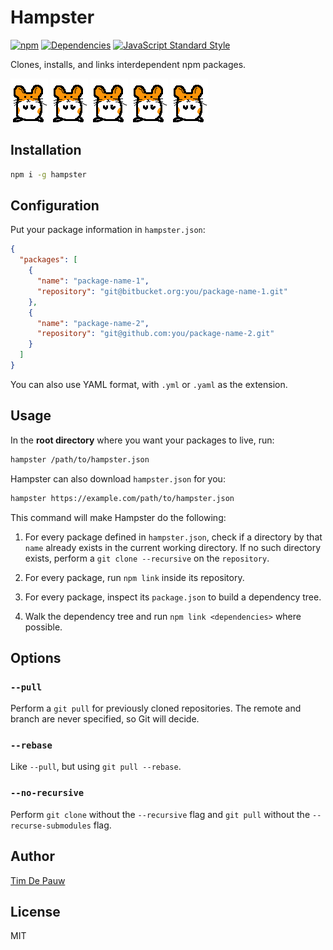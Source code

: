 # Hampster

[![npm](https://img.shields.io/npm/v/hampster.svg)](https://www.npmjs.com/package/hampster) [![Dependencies](https://img.shields.io/david/timdp/hampster.svg)](https://david-dm.org/timdp/hampster) [![JavaScript Standard Style](https://img.shields.io/badge/code%20style-standard-brightgreen.svg)](https://github.com/feross/standard)

Clones, installs, and links interdependent npm packages.

![Hampster](hampster.gif) ![Hampster](hampster.gif) ![Hampster](hampster.gif) ![Hampster](hampster.gif) ![Hampster](hampster.gif)

## Installation

```bash
npm i -g hampster
```

## Configuration

Put your package information in `hampster.json`:

```json
{
  "packages": [
    {
      "name": "package-name-1",
      "repository": "git@bitbucket.org:you/package-name-1.git"
    },
    {
      "name": "package-name-2",
      "repository": "git@github.com:you/package-name-2.git"
    }
  ]
}
```

You can also use YAML format, with `.yml` or `.yaml` as the extension.

## Usage

In the **root directory** where you want your packages to live, run:

```bash
hampster /path/to/hampster.json
```

Hampster can also download `hampster.json` for you:

```bash
hampster https://example.com/path/to/hampster.json
```

This command will make Hampster do the following:

1.  For every package defined in `hampster.json`, check if a directory by that
    `name` already exists in the current working directory. If no such directory
    exists, perform a `git clone --recursive` on the `repository`.

2.  For every package, run `npm link` inside its repository.

3.  For every package, inspect its `package.json` to build a dependency tree.

4.  Walk the dependency tree and run `npm link <dependencies>` where possible.

## Options

### `--pull`

Perform a `git pull` for previously cloned repositories. The remote and branch
are never specified, so Git will decide.

### `--rebase`

Like `--pull`, but using `git pull --rebase`.

### `--no-recursive`

Perform `git clone` without the `--recursive` flag and `git pull` without the
`--recurse-submodules` flag.

## Author

[Tim De Pauw](https://tmdpw.eu/)

## License

MIT
